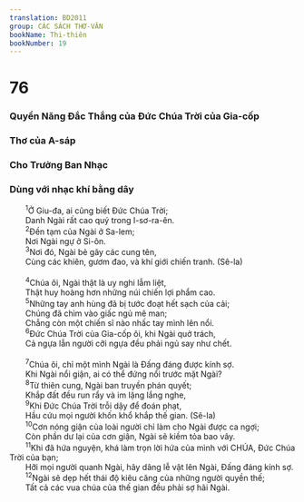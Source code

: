 ```yaml
---
translation: BD2011
group: CÁC SÁCH THƠ-VĂN
bookName: Thi-thiên 
bookNumber: 19
---
```


<div class="title"><h1>76</h1><h3>Quyền Năng Ðắc Thắng của Ðức Chúa Trời của Gia-cốp</h3><h3>Thơ của A-sáp</h3><h3>Cho Trưởng Ban Nhạc</h3><h3>Dùng với nhạc khí bằng dây</h3></div>
<span class="verse thi_76_1">  <sup>1</sup>Ở Giu-đa, ai cũng biết Ðức Chúa Trời;<br/>  Danh Ngài rất cao quý trong I-sơ-ra-ên.<br/></span>
<span class="verse thi_76_2">  <sup>2</sup>Ðền tạm của Ngài ở Sa-lem;<br/>  Nơi Ngài ngự ở Si-ôn.<br/></span>
<span class="verse thi_76_3">  <sup>3</sup>Nơi đó, Ngài bẻ gãy các cung tên,<br/>  Cùng các khiên, gươm đao, và khí giới chiến tranh. (Sê-la)<br/><br/></span>
<span class="verse thi_76_4">  <sup>4</sup>Chúa ôi, Ngài thật là uy nghi lẫm liệt,<br/>  Thật huy hoàng hơn những núi chiến lợi phẩm cao.<br/></span>
<span class="verse thi_76_5">  <sup>5</sup>Những tay anh hùng đã bị tước đoạt hết sạch của cải;<br/>  Chúng đã chìm vào giấc ngủ mê man;<br/>  Chẳng còn một chiến sĩ nào nhấc tay mình lên nổi.<br/></span>
<span class="verse thi_76_6">  <sup>6</sup>Ðức Chúa Trời của Gia-cốp ôi, khi Ngài quở trách,<br/>  Cả ngựa lẫn người cỡi ngựa đều phải ngủ say như chết.<br/><br/></span>
<span class="verse thi_76_7">  <sup>7</sup>Chúa ôi, chỉ một mình Ngài là Ðấng đáng được kính sợ.<br/>  Khi Ngài nổi giận, ai có thể đứng nổi trước mặt Ngài?<br/></span>
<span class="verse thi_76_8">  <sup>8</sup>Từ thiên cung, Ngài ban truyền phán quyết;<br/>  Khắp đất đều run rẩy và im lặng lắng nghe,<br/></span>
<span class="verse thi_76_9">  <sup>9</sup>Khi Ðức Chúa Trời trỗi dậy để đoán phạt,<br/>  Hầu cứu mọi người khốn khổ khắp thế gian. (Sê-la)<br/></span>
<span class="verse thi_76_10">  <sup>10</sup>Cơn nóng giận của loài người chỉ làm cho Ngài được ca ngợi;<br/>  Còn phần dư lại của cơn giận, Ngài sẽ kiềm tỏa bao vây.<br/></span>
<span class="verse thi_76_11">  <sup>11</sup>Khi đã hứa nguyện, khá làm trọn lời hứa của mình với CHÚA, Ðức Chúa Trời của bạn;<br/>  Hỡi mọi người quanh Ngài, hãy dâng lễ vật lên Ngài, Ðấng đáng kính sợ.<br/></span>
<span class="verse thi_76_12">  <sup>12</sup>Ngài sẽ dẹp hết thái độ kiêu căng của những người quyền thế;<br/>  Tất cả các vua chúa của thế gian đều phải sợ hãi Ngài.<br/></span>
